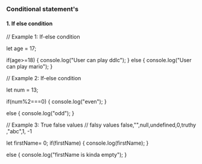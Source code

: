 ### Conditional statement's

#### 1. If else condition

// Example 1: If-else condition 

let age = 17;

if(age>=18)
{
	console.log("User can play ddlc");
}
else
{
	console.log("User can play mario");
}


// Example 2: If-else condition 

let num = 13;

if(num%2===0)
{
    console.log("even");
}

else
{
    console.log("odd");
}


// Example 3: True false values
// falsy values false,"",null,undefined,0,truthy ,"abc",1, -1

let firstName= 0;
if(firstName)
{
    console.log(firstName);
}

else
{
    console.log("firstName is kinda empty");
}
